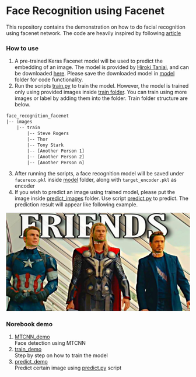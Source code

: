 # Face Recognition using Facenet

This repository contains the demonstration on how to do facial recognition using facenet network. The code are heavily inspired by following [article](https://machinelearningmastery.com/how-to-develop-a-face-recognition-system-using-facenet-in-keras-and-an-svm-classifier/)

### **How to use**
1. A pre-trained Keras Facenet model will be used to predict the embedding of an image. The model is provided by [Hiroki Taniai](https://github.com/nyoki-mtl/keras-facenet), and can be downloaded [here](https://drive.google.com/drive/folders/12aMYASGCKvDdkygSv1yQq8ns03AStDO_). Please save the downloaded model in [model](model) folder for code functionality.
2. Run the scripts [train.py](scripts/train.py) to train the model. However, the model is trained only using provided images inside [train folder](images/train). You can train using more images or label by adding them into the folder. Train folder structure are below.

```
face_recognition_facenet
|-- images
    |-- train
        |-- Steve Rogers
        |-- Thor
        |-- Tony Stark
        |-- [Another Person 1]
        |-- [Another Person 2]
        |-- [Another Person n]
```
3. After running the scripts, a face recognition model will be saved under `facereco.pkl` inside [model](model) folder, along with `target_encoder.pkl` as encoder
4. If you wish to predict an image using trained model, please put the image inside [predict_images](images/predict_images) folder. Use script [predict.py](scripts/predict.py) to predict. The prediction result will appear like following example.

![recognized the face!](images/result_example)

### **Norebook demo**
1. [MTCNN_demo](notebook_demo/MTCNN_demo.ipynb) </br>
Face detection using MTCNN
2. [train_demo](notebook_demo/train_demo.ipynb) </br>
Step by step on how to train the model
3. [predict_demo](notebook_demo/predict_demo.ipynb) </br>
Predict certain image using [predict.py](scripts/predict.py) script